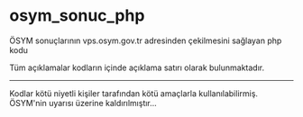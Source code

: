 # osym_sonuc_php
ÖSYM sonuçlarının vps.osym.gov.tr adresinden çekilmesini sağlayan php kodu

Tüm açıklamalar kodların içinde açıklama satırı olarak bulunmaktadır.

-------------

Kodlar kötü niyetli kişiler tarafından kötü amaçlarla kullanılabilirmiş. ÖSYM'nin uyarısı üzerine kaldırılmıştır...
